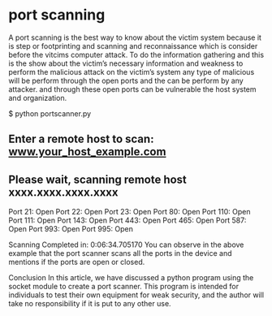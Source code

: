 #  port scanning
 A port scanning is the best way to know about the victim system because it is step or footprinting and scanning and 
reconnaissance which is consider before the vitcims computer attack.
To do the information gathering and this is the show about the victim’s necessary information and weakness to perform the 
malicious attack on the victim’s system any type of malicious will be perform through the open ports and the can be perform
by any attacker. and through these open ports can be vulnerable the host system and organization.

$ python portscanner.py

Enter a remote host to scan: www.your_host_example.com
------------------------------------------------------------
Please wait, scanning remote host xxxx.xxxx.xxxx.xxxx
------------------------------------------------------------

Port 21:   Open
Port 22:    Open
Port 23:    Open
Port 80:    Open
Port 110:   Open
Port 111:   Open
Port 143:   Open
Port 443:   Open
Port 465:   Open
Port 587:   Open
Port 993:   Open
Port 995:   Open

Scanning Completed in:  0:06:34.705170
You can observe in the above example that the port scanner scans all the ports in the device and mentions if the ports are open or closed.

Conclusion
In this article, we have discussed a python program using the socket module to create a port scanner. This program is intended for individuals to test their own equipment for weak security, and the author will take no responsibility if it is put to any other use.
